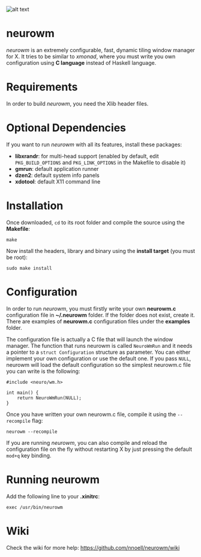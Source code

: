 ![alt text](https://raw.githubusercontent.com/nnoell/neurowm/screenshot/artwork/screenshot.png "Screenshot")

neurowm
=======

*neurowm* is an extremely configurable, fast, dynamic tiling window manager for X. It tries to be similar to *xmonad*, where you must write you own configuration using **C language** instead of Haskell language.


Requirements
============

In order to build *neurowm*, you need the Xlib header files.


Optional Dependencies
======================

If you want to run *neurowm* with all its features, install these packages:

 - **libxrandr**: for multi-head support (enabled by default, edit `PKG_BUILD_OPTIONS` and `PKG_LINK_OPTIONS` in the Makefile to disable it)
 - **gmrun**: default application runner
 - **dzen2**: default system info panels
 - **xdotool**: default X11 command line


Installation
============

Once downloaded, `cd` to its root folder and compile the source using the **Makefile**:

	make

Now install the headers, library and binary using the **install target** (you must be root):

	sudo make install


Configuration
=============

In order to run *neurowm*, you must firstly write your own **neurowm.c** configuration file in **~/.neurowm** folder. If the folder does not exist, create it. There are examples of **neurowm.c** configuration files under the **examples** folder.

The configuration file is actually a C file that will launch the window manager. The function that runs neurowm is called `NeuroWmRun` and it needs a pointer to a `struct Configuration` structure as parameter. You can either implement your own
configuration or use the default one. If you pass `NULL`, neurowm will load the default configuration so the simplest neurowm.c file you can write is the following:

	#include <neuro/wm.h>

	int main() {
		return NeuroWmRun(NULL);
	}

Once you have written your own neurowm.c file, compile it using the `--recompile` flag:

	neurowm --recompile

If you are running *neurowm*, you can also compile and reload the configuration file on the fly without restarting X by just pressing the default `mod+q` key binding.


Running neurowm
===============

Add the following line to your **.xinitrc**:

	exec /usr/bin/neurowm


Wiki
====

Check the wiki for more help: https://github.com/nnoell/neurowm/wiki
